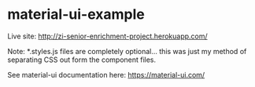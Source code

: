 # material-ui-example

Live site: http://zi-senior-enrichment-project.herokuapp.com/

Note: *.styles.js files are completely optional... this was just my method of separating CSS out form the component files.

See material-ui documentation here: https://material-ui.com/
